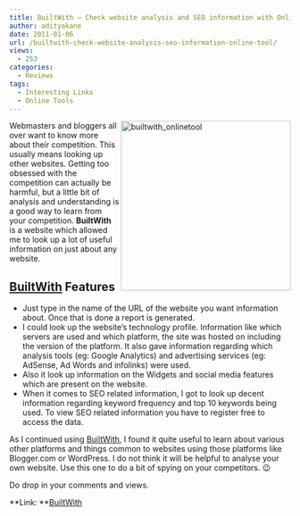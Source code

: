 ```yaml
---
title: BuiltWith – Check website analysis and SEO information with Online Tool
author: adityakane
date: 2011-01-06
url: /builtwith-check-website-analysis-seo-information-online-tool/
views:
  - 253
categories:
  - Reviews
tags:
  - Interesting Links
  - Online Tools
---
```

[<img style="background-image: none; padding-left: 0px; padding-right: 0px; display: inline; float: right; padding-top: 0px; border: 0px;" title="builtwith_onlinetool" src="http://cdn.devilsworkshop.org/files/2011/01/builtwith_onlinetool_thumb.png" border="0" alt="builtwith_onlinetool" width="304" height="304" align="right" />][1]Webmasters and bloggers all over want to know more about their competition. This usually means looking up other websites. Getting too obsessed with the competition can actually be harmful, but a little bit of analysis and understanding is a good way to learn from your competition. **BuiltWith** is a website which allowed me to look up a lot of useful information on just about any website.

## <a href="http://builtwith.com/" onclick="_gaq.push(['_trackEvent', 'outbound-article', 'http://builtwith.com/', 'BuiltWith']);" >BuiltWith</a> Features

  * Just type in the name of the URL of the website you want information about. Once that is done a report is generated.
  * I could look up the website’s technology profile. Information like which servers are used and which platform, the site was hosted on including the version of the platform. It also gave information regarding which analysis tools (eg: Google Analytics) and advertising services (eg: AdSense, Ad Words and infolinks) were used.
  * Also it look up information on the Widgets and social media features which are present on the website.
  * When it comes to SEO related information, I got to look up decent information regarding keyword frequency and top 10 keywords being used. To view SEO related information you have to register free to access the data.

As I continued using <a href="http://builtwith.com/" onclick="_gaq.push(['_trackEvent', 'outbound-article', 'http://builtwith.com/', 'BuiltWith']);" >BuiltWith</a>, I found it quite useful to learn about various other platforms and things common to websites using those platforms like Blogger.com or WordPress. I do not think it will be helpful to analyse your own website. Use this one to do a bit of spying on your competitors. 😉

Do drop in your comments and views.

**Link: **<a href="http://builtwith.com/" onclick="_gaq.push(['_trackEvent', 'outbound-article', 'http://builtwith.com/', 'BuiltWith']);" >BuiltWith</a>

 [1]: http://cdn.devilsworkshop.org/files/2011/01/builtwith_onlinetool.png
